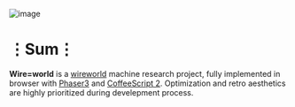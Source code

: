 ![image](https://user-images.githubusercontent.com/8768470/41505338-8b2bfe52-720f-11e8-93fd-a31df6c65bff.png)

# ⋮Sum⋮
__Wire=world__ is a [wireworld](https://en.wikipedia.org/wiki/Wireworld) machine research project, fully implemented in browser with [Phaser3](https://phaser.io/phaser3) and [CoffeeScript 2](https://coffeescript.org/v2/).
Optimization and retro aesthetics are highly prioritized during develepment process.
